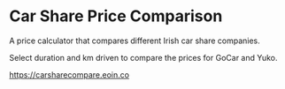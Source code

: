 # Car Share Price Comparison

A price calculator that compares different Irish car share companies. 

Select duration and km driven to compare the prices for GoCar and Yuko.

https://carsharecompare.eoin.co
